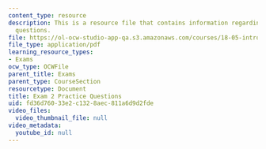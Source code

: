 ```yaml
---
content_type: resource
description: This is a resource file that contains information regarding exam 2 practice
  questions.
file: https://ol-ocw-studio-app-qa.s3.amazonaws.com/courses/18-05-introduction-to-probability-and-statistics-spring-2014/fd36d76033e2c1328aec811a6d9d2fde_MIT18_05S14_Prac_Exam2.pdf
file_type: application/pdf
learning_resource_types:
- Exams
ocw_type: OCWFile
parent_title: Exams
parent_type: CourseSection
resourcetype: Document
title: Exam 2 Practice Questions
uid: fd36d760-33e2-c132-8aec-811a6d9d2fde
video_files:
  video_thumbnail_file: null
video_metadata:
  youtube_id: null
---
```

